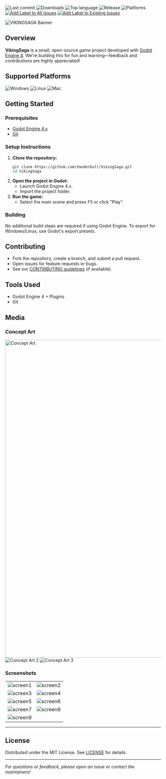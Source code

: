 ![Last commit](https://img.shields.io/github/last-commit/Vanderbull/VikingSaga)
![Downloads](https://img.shields.io/github/downloads/Vanderbull/VikingSaga/total)
![Top language](https://img.shields.io/github/languages/top/vanderbull/vikingsaga)
![Release](https://img.shields.io/github/v/release/vanderbull/vikingsaga?include_prereleases)
![Platforms](https://img.shields.io/badge/Platforms-Windows%20%7C%20Linux-blue)
[![Add Label to All Issues](https://github.com/Vanderbull/VikingSaga/actions/workflows/add-label-to-issues.yml/badge.svg)](https://github.com/Vanderbull/VikingSaga/actions/workflows/add-label-to-issues.yml)
[![Add Label to Existing Issues](https://github.com/Vanderbull/VikingSaga/actions/workflows/add-label-to-existing-issues.yml/badge.svg)](https://github.com/Vanderbull/VikingSaga/actions/workflows/add-label-to-existing-issues.yml)

![VIKINGSAGA Banner](https://github.com/Vanderbull/VikingSaga/assets/1743820/579a6736-373b-428f-adc1-4897916ed971)

## Overview

**VikingSaga** is a small, open-source game project developed with [Godot Engine 4](https://godotengine.org/). We're building this for fun and learning—feedback and contributions are highly appreciated!

## Supported Platforms

<p align="left">
  <img alt="Windows" src="https://img.shields.io/badge/Windows-10%2B-blue?logo=windows&logoColor=white" />
  <img alt="Linux" src="https://img.shields.io/badge/Linux-Supported-yellowgreen?logo=linux&logoColor=white" />
  <img alt="Mac" src="https://img.shields.io/badge/Mac-Not%20Supported-lightgrey?logo=apple&logoColor=white" />
</p>

## Getting Started

### Prerequisites

- [Godot Engine 4.x](https://godotengine.org/download/)
- [Git](https://git-scm.com/downloads)

### Setup Instructions

1. **Clone the repository:**
   ```sh
   git clone https://github.com/Vanderbull/VikingSaga.git
   cd VikingSaga
   ```
2. **Open the project in Godot:**
   - Launch Godot Engine 4.x.
   - Import the project folder.
3. **Run the game:**
   - Select the main scene and press <kbd>F5</kbd> or click "Play".

### Building

No additional build steps are required if using Godot Engine. To export for Windows/Linux, use Godot's export presets.

## Contributing

- Fork the repository, create a branch, and submit a pull request.
- Open issues for feature requests or bugs.
- See our [CONTRIBUTING guidelines](CONTRIBUTING.md) (if available).

## Tools Used

- Godot Engine 4 + Plugins
- Git

## Media

### Concept Art

<img width="1536" height="1024" alt="Concept Art" src="https://github.com/user-attachments/assets/ab4a5135-6ee8-464d-aaf9-60c95f7e0037" />
<img src="https://github.com/user-attachments/assets/42d148d4-9864-43b5-9c10-c803b4185e80" alt="Concept Art 2" />
<img src="https://github.com/user-attachments/assets/c34b1a81-082d-47c1-b319-6eb86b3b4289" alt="Concept Art 3" />

### Screenshots

|        |        |
|--------|--------|
| ![screen1](https://github.com/user-attachments/assets/0b44e5c0-4e77-43c8-a1f0-e8a29597876c) | ![screen2](https://github.com/Vanderbull/VikingSaga/assets/1743820/ff612a9f-c273-4089-9cbf-a45c5f9f22b3) |
| ![screen3](https://github.com/Vanderbull/VikingSaga/assets/1743820/71446b3e-6604-42dd-bff2-63c1fb40ee42) | ![screen4](https://github.com/Vanderbull/VikingSaga/assets/1743820/f3913228-22a6-4ea8-b68e-e2c9049ca641) |
| ![screen5](https://github.com/Vanderbull/VikingSaga/assets/1743820/153c2fa0-1316-4679-a0dc-336add7ebb74) | ![screen6](https://github.com/Vanderbull/VikingSaga/assets/1743820/5d123ed1-9839-42ac-a1f0-c211b6d1) |
| ![screen7](https://github.com/Vanderbull/VikingSaga/assets/1743820/20b70cda-705d-4a44-81ef-ed90f4476abc) | ![screen8](https://github.com/user-attachments/assets/4367b3b3-c831-4754-803b-795c76aaf101) |
| ![screen9](https://github.com/user-attachments/assets/b5216255-0b66-42e4-ae45-ef0913e78adc) |        |

---

## License

Distributed under the MIT License. See [LICENSE](LICENSE) for details.

---

*For questions or feedback, please open an issue or contact the maintainers!*
